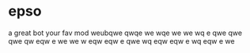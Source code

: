 # epso
a great bot
your fav mod
weubqwe
qwqe
we
wqe
we
we
wq
e
qwe
qwe
qwe
qw
eqw
e
we
we
w
eqw
eqw
e
qwe
wq
eqw
eqw
e
wq
eqw
e
we
